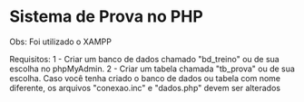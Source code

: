 # Sistema de Prova no PHP

Obs: Foi utilizado o XAMPP

Requisitos:
1 - Criar um banco de dados chamado "bd_treino" ou de sua escolha no phpMyAdmin.
2 - Criar um tabela chamada "tb_prova" ou de sua escolha.
Caso você tenha criado o banco de dados ou tabela com nome diferente, os arquivos "conexao.inc" e "dados.php" devem ser alterados
